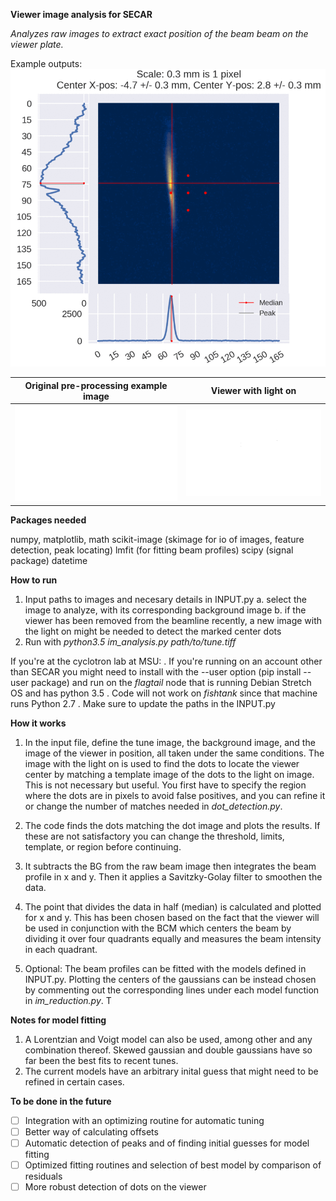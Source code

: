 **Viewer image analysis for SECAR**

*Analyzes raw images to extract exact position of the beam beam on the viewer plate.*

Example outputs:
 ![viewer_example](output/march_beam.gif)
 

Original pre-processing example image | Viewer with light on
:-------------------------:|:-------------------------:
![Alt im](tiff_files/Tune118_07722018_viewer_D1542_001.tiff) | ![Alt im](tiff_files/light_on_viewer_D1542_002.tiff)
 
**Packages needed**

numpy, matplotlib, math
scikit-image (skimage for io of images, feature detection, peak locating)
lmfit (for fitting beam profiles)
scipy (signal package)
datetime

**How to run**

1. Input paths to images and necesary details in INPUT.py
  a. select the image to analyze, with its corresponding background image
  b. if the viewer has been removed from the beamline recently, a new image with the light on might be needed to detect the marked center dots
2. Run with *python3.5 im_analysis.py path/to/tune.tiff*

If you're at the cyclotron lab at MSU:
. If you're running on an account other than SECAR you might need to install with the --user option (pip install --user package) and run on the *flagtail* node that is running Debian Stretch OS and has python 3.5
. Code will not work on *fishtank* since that machine runs Python 2.7
. Make sure to update the paths in the INPUT.py

**How it works**

1. In the input file, define the tune image, the background image, and the image of the viewer in position, all taken under the same conditions. The image with the light on is used to find the dots to locate the viewer center by matching a template image of the dots to the light on image. This is not necessary but useful. You first have to specify the region where the dots are in pixels to avoid false positives, and you can refine it or change the number of matches needed in *dot_detection.py*.

2. The code finds the dots matching the dot image and plots the results. If these are not satisfactory you can change the threshold, limits, template, or region before continuing.

3. It subtracts the BG from the raw beam image then integrates the beam profile in x and y. Then it applies a Savitzky-Golay filter to smoothen the data.

4. The point that divides the data in half (median) is calculated and plotted for x and y. This has been chosen based on the fact that the viewer will be used in conjunction with the BCM which centers the beam by dividing it over four quadrants equally and measures the beam intensity in each quadrant. 

5. Optional: The beam profiles can be fitted with the models defined in INPUT.py. Plotting the centers of the gaussians can be instead chosen by commenting out the corresponding lines under each model function in *im_reduction.py*. T
 
**Notes for model fitting**

1. A Lorentzian and Voigt model can also be used, among other and any combination thereof. Skewed gaussian and double gaussians have so far been the best fits to recent tunes.
2. The current models have an arbitrary inital guess that might need to be refined in certain cases. 

**To be done in the future**

- [ ] Integration with an optimizing routine for automatic tuning
- [ ] Better way of calculating offsets
- [ ] Automatic  detection of peaks and of finding initial guesses for model fitting
- [ ] Optimized fitting routines and selection of best model by comparison of residuals
- [ ] More robust detection of dots on the viewer
